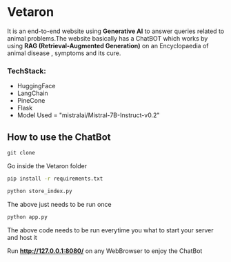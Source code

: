 # Vetaron
It is an end-to-end website using **Generative AI** to answer queries related to animal problems.The website basically has a ChatBOT which works by using **RAG (Retrieval-Augmented Generation)** on an Encyclopaedia of animal disease , symptoms and its cure.

### TechStack:
* HuggingFace
* LangChain
* PineCone
* Flask
* Model Used = "mistralai/Mistral-7B-Instruct-v0.2"

## How to use the ChatBot
```cmd
git clone 
```
Go inside the Vetaron folder

```cmd
pip install -r requirements.txt
```

```cmd
python store_index.py
```
The above just needs to be run once


```cmd
python app.py
```
The above code needs to be run everytime you what to start your server and host it

Run **http://127.0.0.1:8080/** on any WebBrowser to enjoy the ChatBot
